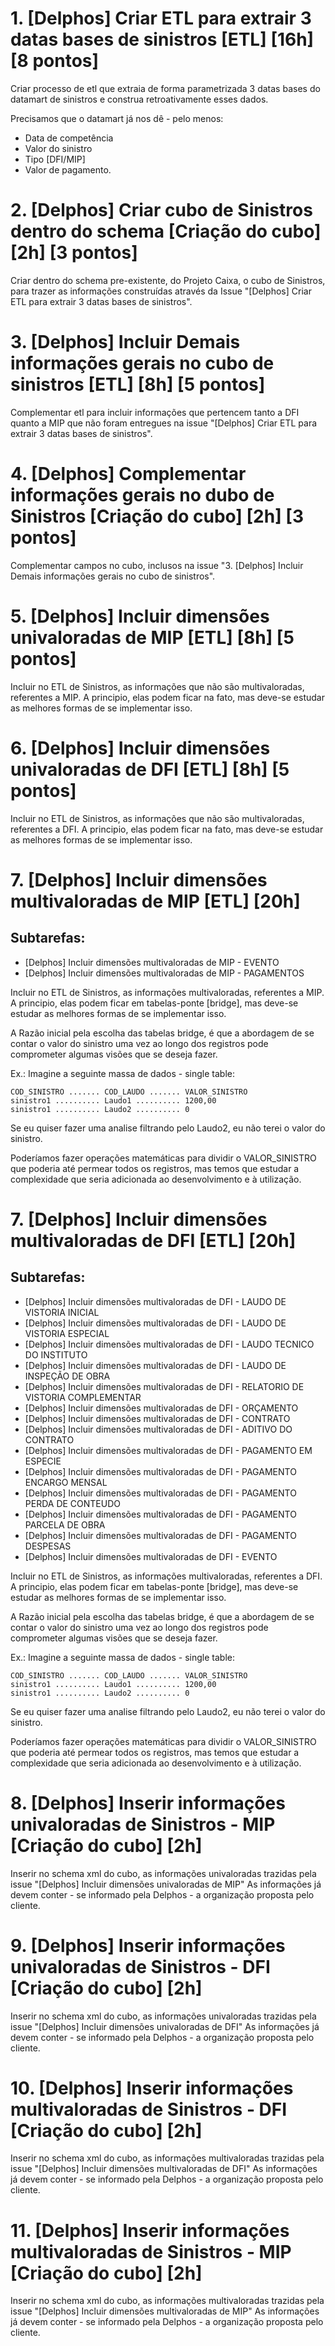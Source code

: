 # 1. [Delphos] Criar ETL para extrair 3 datas bases de sinistros [ETL] [16h] [8 pontos]
Criar processo de etl que extraia de forma parametrizada 3 datas bases do datamart de sinistros e construa retroativamente esses dados.

Precisamos que o datamart já nos dê - pelo menos:
 - Data de competência
 - Valor do sinistro
 - Tipo [DFI/MIP]
 - Valor de pagamento.
 
# 2. [Delphos] Criar cubo de Sinistros dentro do schema [Criação do cubo] [2h] [3 pontos]
Criar dentro do schema pre-existente, do Projeto Caixa, o cubo de Sinistros, para trazer as informações construídas através da Issue "[Delphos] Criar ETL para extrair 3 datas bases de sinistros".
 
# 3. [Delphos] Incluir Demais informações gerais no cubo de sinistros [ETL] [8h] [5 pontos]
Complementar etl para incluir informações que pertencem tanto a DFI quanto a MIP que não foram entregues na issue "[Delphos] Criar ETL para extrair 3 datas bases de sinistros".

# 4. [Delphos] Complementar informações gerais no dubo de Sinistros [Criação do cubo] [2h] [3 pontos]
Complementar campos no cubo, inclusos na issue "3. [Delphos] Incluir Demais informações gerais no cubo de sinistros".

# 5. [Delphos] Incluir dimensões univaloradas de MIP [ETL] [8h] [5 pontos]
Incluir no ETL de Sinistros, as informações que não são multivaloradas, referentes a MIP.
A principio, elas podem ficar na fato, mas deve-se estudar as melhores formas de se implementar isso.

# 6. [Delphos] Incluir dimensões univaloradas de DFI [ETL] [8h] [5 pontos]
Incluir no ETL de Sinistros, as informações que não são multivaloradas, referentes a DFI.
A principio, elas podem ficar na fato, mas deve-se estudar as melhores formas de se implementar isso.

# 7. [Delphos] Incluir dimensões multivaloradas de MIP [ETL] [20h]

## Subtarefas:

- [Delphos] Incluir dimensões multivaloradas de MIP - EVENTO
- [Delphos] Incluir dimensões multivaloradas de MIP - PAGAMENTOS 

Incluir no ETL de Sinistros, as informações multivaloradas, referentes a MIP.
A principio, elas podem ficar em tabelas-ponte [bridge], mas deve-se estudar as melhores formas de se implementar isso.

A Razão inicial pela escolha das tabelas bridge, é que a abordagem de se contar o valor do sinistro uma vez ao longo dos registros pode comprometer algumas visões que se deseja fazer.

Ex.: Imagine a seguinte massa de dados - single table:
```
COD_SINISTRO ....... COD_LAUDO ....... VALOR_SINISTRO
sinistro1 .......... Laudo1 .......... 1200,00
sinistro1 .......... Laudo2 .......... 0
```
Se eu quiser fazer uma analise filtrando pelo Laudo2, eu não terei o valor do sinistro.

Poderíamos fazer operações matemáticas para dividir o VALOR_SINISTRO que poderia até permear todos os registros, mas temos que estudar a complexidade que seria adicionada ao desenvolvimento e à utilização.


# 7. [Delphos] Incluir dimensões multivaloradas de DFI [ETL] [20h]

## Subtarefas:

-  [Delphos] Incluir dimensões multivaloradas de DFI - LAUDO DE VISTORIA INICIAL
-  [Delphos] Incluir dimensões multivaloradas de DFI - LAUDO DE VISTORIA ESPECIAL
-  [Delphos] Incluir dimensões multivaloradas de DFI - LAUDO TECNICO DO INSTITUTO
-  [Delphos] Incluir dimensões multivaloradas de DFI - LAUDO DE INSPEÇÃO DE OBRA
-  [Delphos] Incluir dimensões multivaloradas de DFI - RELATORIO DE VISTORIA COMPLEMENTAR
-  [Delphos] Incluir dimensões multivaloradas de DFI - ORÇAMENTO
-  [Delphos] Incluir dimensões multivaloradas de DFI - CONTRATO
-  [Delphos] Incluir dimensões multivaloradas de DFI - ADITIVO DO CONTRATO
-  [Delphos] Incluir dimensões multivaloradas de DFI - PAGAMENTO EM ESPECIE
-  [Delphos] Incluir dimensões multivaloradas de DFI - PAGAMENTO ENCARGO MENSAL
-  [Delphos] Incluir dimensões multivaloradas de DFI - PAGAMENTO PERDA DE CONTEUDO
-  [Delphos] Incluir dimensões multivaloradas de DFI - PAGAMENTO PARCELA DE OBRA
-  [Delphos] Incluir dimensões multivaloradas de DFI - PAGAMENTO DESPESAS
-  [Delphos] Incluir dimensões multivaloradas de DFI - EVENTO



Incluir no ETL de Sinistros, as informações multivaloradas, referentes a DFI.
A principio, elas podem ficar em tabelas-ponte [bridge], mas deve-se estudar as melhores formas de se implementar isso.



A Razão inicial pela escolha das tabelas bridge, é que a abordagem de se contar o valor do sinistro uma vez ao longo dos registros pode comprometer algumas visões que se deseja fazer.

Ex.: Imagine a seguinte massa de dados - single table:
```
COD_SINISTRO ....... COD_LAUDO ....... VALOR_SINISTRO
sinistro1 .......... Laudo1 .......... 1200,00
sinistro1 .......... Laudo2 .......... 0
```
Se eu quiser fazer uma analise filtrando pelo Laudo2, eu não terei o valor do sinistro.

Poderíamos fazer operações matemáticas para dividir o VALOR_SINISTRO que poderia até permear todos os registros, mas temos que estudar a complexidade que seria adicionada ao desenvolvimento e à utilização.


# 8. [Delphos] Inserir informações univaloradas de Sinistros - MIP [Criação do cubo] [2h]
Inserir no schema xml do cubo, as informações univaloradas trazidas pela issue "[Delphos] Incluir dimensões univaloradas de MIP"
As informações já devem conter - se informado pela Delphos - a organização proposta pelo cliente.

# 9. [Delphos] Inserir informações univaloradas de Sinistros - DFI [Criação do cubo] [2h]
Inserir no schema xml do cubo, as informações univaloradas trazidas pela issue "[Delphos] Incluir dimensões univaloradas de DFI"
As informações já devem conter - se informado pela Delphos - a organização proposta pelo cliente.

# 10. [Delphos] Inserir informações multivaloradas de Sinistros - DFI [Criação do cubo] [2h]
Inserir no schema xml do cubo, as informações multivaloradas trazidas pela issue "[Delphos] Incluir dimensões multivaloradas de DFI"
As informações já devem conter - se informado pela Delphos - a organização proposta pelo cliente.

# 11. [Delphos] Inserir informações multivaloradas de Sinistros - MIP [Criação do cubo] [2h]
Inserir no schema xml do cubo, as informações multivaloradas trazidas pela issue "[Delphos] Incluir dimensões multivaloradas de MIP"
As informações já devem conter - se informado pela Delphos - a organização proposta pelo cliente.

